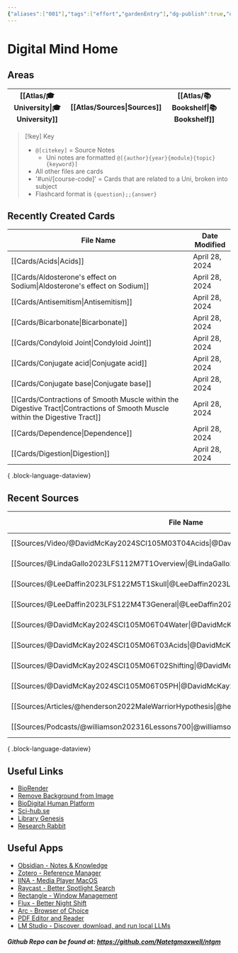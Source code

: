 ```yaml
---
{"aliases":["001"],"tags":["effort","gardenEntry"],"dg-publish":true,"dg-home":true,"permalink":"/spaces/ntm-digital-mind-site/digital-mind-home/","dgPassFrontmatter":true}
---
```


# Digital Mind Home

## Areas

| [[Atlas/🎓 University\|🎓 University]] | [[Atlas/Sources\|Sources]] | [[Atlas/📚 Bookshelf\|📚 Bookshelf]] |     |
| ----------------- | ----------- | ---------------- | --- |

> [!key] Key
> - `@[citekey]` = Source Notes
> 	- Uni notes are formatted `@[{author}{year}{module}{topic}{keyword}]`
> - All other files are cards
> - '#uni/[course-code]' = Cards that are related to a Uni, broken into subject
> - Flashcard format is `{question};;{answer}`

## Recently Created Cards
| File Name                                                                                                                       | Date Modified  |
| ------------------------------------------------------------------------------------------------------------------------------- | -------------- |
| [[Cards/Acids\|Acids]]                                                                                                       | April 28, 2024 |
| [[Cards/Aldosterone's effect on Sodium\|Aldosterone's effect on Sodium]]                                                     | April 28, 2024 |
| [[Cards/Antisemitism\|Antisemitism]]                                                                                         | April 28, 2024 |
| [[Cards/Bicarbonate\|Bicarbonate]]                                                                                           | April 28, 2024 |
| [[Cards/Condyloid Joint\|Condyloid Joint]]                                                                                   | April 28, 2024 |
| [[Cards/Conjugate acid\|Conjugate acid]]                                                                                     | April 28, 2024 |
| [[Cards/Conjugate base\|Conjugate base]]                                                                                     | April 28, 2024 |
| [[Cards/Contractions of Smooth Muscle within the Digestive Tract\|Contractions of Smooth Muscle within the Digestive Tract]] | April 28, 2024 |
| [[Cards/Dependence\|Dependence]]                                                                                             | April 28, 2024 |
| [[Cards/Digestion\|Digestion]]                                                                                               | April 28, 2024 |

{ .block-language-dataview}

## Recent Sources
| File Name                                                                                        | Date Modified  | Type    |
| ------------------------------------------------------------------------------------------------ | -------------- | ------- |
| [[Sources/Video/@DavidMcKay2024SCI105M03T04Acids\|@DavidMcKay2024SCI105M03T04Acids]]          | April 28, 2024 | Video   |
| [[Sources/@LindaGallo2023LFS112M7T1Overview\|@LindaGallo2023LFS112M7T1Overview]]              | April 28, 2024 | Video   |
| [[Sources/@LeeDaffin2023LFS122M5T1Skull\|@LeeDaffin2023LFS122M5T1Skull]]                      | April 28, 2024 | Video   |
| [[Sources/@LeeDaffin2023LFS122M4T3General\|@LeeDaffin2023LFS122M4T3General]]                  | April 28, 2024 | Video   |
| [[Sources/@DavidMcKay2024SCI105M06T04Water\|@DavidMcKay2024SCI105M06T04Water]]                | April 28, 2024 | Video   |
| [[Sources/@DavidMcKay2024SCI105M06T03Acids\|@DavidMcKay2024SCI105M06T03Acids]]                | April 28, 2024 | Video   |
| [[Sources/@DavidMcKay2024SCI105M06T02Shifting\|@DavidMcKay2024SCI105M06T02Shifting]]          | April 28, 2024 | Video   |
| [[Sources/@DavidMcKay2024SCI105M06T05PH\|@DavidMcKay2024SCI105M06T05PH]]                      | April 28, 2024 | Video   |
| [[Sources/Articles/@henderson2022MaleWarriorHypothesis\|@henderson2022MaleWarriorHypothesis]] | April 28, 2024 | \-      |
| [[Sources/Podcasts/@williamson202316Lessons700\|@williamson202316Lessons700]]                 | April 28, 2024 | Podcast |

{ .block-language-dataview}

## Useful Links

- [BioRender](https://app.biorender.com/)
- [Remove Background from Image](https://www.remove.bg/)
- [BioDigital Human Platform](https://human.biodigital.com/explore)
- [Sci-hub.se](https://sci-hub.se/)
- [Library Genesis](https://libgen.rs/)
- [Research Rabbit](https://researchrabbitapp.com/home)

## Useful Apps

- [Obsidian - Notes & Knowledge](https://obsidian.md/)
- [Zotero - Reference Manager](https://www.zotero.org/)
- [IINA - Media Player MacOS](https://iina.io/)
- [Raycast - Better Spotlight Search](https://www.raycast.com/)
- [Rectangle - Window Management](https://rectangleapp.com/)
- [Flux - Better Night Shift](https://justgetflux.com/)
- [Arc - Browser of Choice](https://arc.net/)
- [PDF Editor and Reader](https://pdfexpert.com/)
- [LM Studio - Discover, download, and run local LLMs](https://lmstudio.ai/)

##### Github Repo can be found at: https://github.com/Natetgmaxwell/ntgm